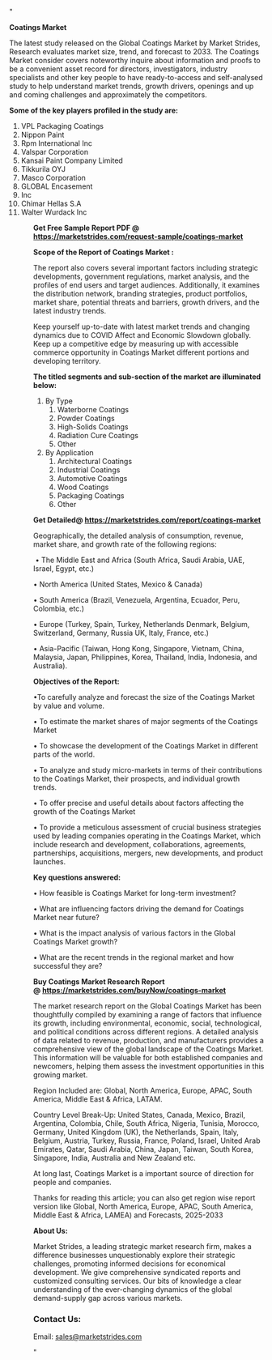 "<p><strong>Coatings Market</strong></p>
<p>The latest study released on the Global Coatings Market by Market Strides, Research evaluates market size, trend, and forecast to 2033. The Coatings Market consider covers noteworthy inquire about information and proofs to be a convenient asset record for directors, investigators, industry specialists and other key people to have ready-to-access and self-analysed study to help understand market trends, growth drivers, openings and up and coming challenges and approximately the competitors.</p>
<p><strong> Some of the key players profiled in the study are: </strong></p>
<p><ol><li>
VPL Packaging Coatings</li><li>Nippon Paint</li><li>Rpm International Inc</li><li>Valspar Corporation</li><li>Kansai Paint Company Limited</li><li>Tikkurila OYJ</li><li>Masco Corporation</li><li>GLOBAL Encasement</li><li>Inc</li><li>Chimar Hellas S.A</li><li>Walter Wurdack Inc


</li><ol></p>
<p><strong>Get Free Sample Report PDF @ <a href=https://marketstrides.com/request-sample/coatings-market>https://marketstrides.com/request-sample/coatings-market</a></strong></p>
<p><strong> Scope of the Report of Coatings Market : </strong></p>
<p>The report also covers several important factors including strategic developments, government regulations, market analysis, and the profiles of end users and target audiences. Additionally, it examines the distribution network, branding strategies, product portfolios, market share, potential threats and barriers, growth drivers, and the latest industry trends.</p>
<p>Keep yourself up-to-date with latest market trends and changing dynamics due to COVID Affect and Economic Slowdown globally. Keep up a competitive edge by measuring up with accessible commerce opportunity in Coatings Market different portions and developing territory.</p>
<p><strong> The titled segments and sub-section of the market are illuminated below: </strong></p>
<p><ol><li>By Type<ol><li>Waterborne Coatings</li><li>Powder Coatings</li><li>High-Solids Coatings</li><li>Radiation Cure Coatings</li><li>Other</li></ol></li><li>By Application<ol><li>Architectural Coatings</li><li>Industrial Coatings</li><li>Automotive Coatings</li><li>Wood Coatings</li><li>Packaging Coatings</li><li>Other</li></ol></li></ol></p>
<p><strong>Get Detailed@ <a href=https://marketstrides.com/report/coatings-market>https://marketstrides.com/report/coatings-market</a></strong></p>
<p>Geographically, the detailed analysis of consumption, revenue, market share, and growth rate of the following regions:</p>
<p>&nbsp;&bull; The Middle East and Africa (South Africa, Saudi Arabia, UAE, Israel, Egypt, etc.)</p>
<p>&bull; North America (United States, Mexico &amp; Canada)</p>
<p>&bull; South America (Brazil, Venezuela, Argentina, Ecuador, Peru, Colombia, etc.)</p>
<p>&bull; Europe (Turkey, Spain, Turkey, Netherlands Denmark, Belgium, Switzerland, Germany, Russia UK, Italy, France, etc.)</p>
<p>&bull; Asia-Pacific (Taiwan, Hong Kong, Singapore, Vietnam, China, Malaysia, Japan, Philippines, Korea, Thailand, India, Indonesia, and Australia).</p>
<p><strong>Objectives of the Report: </strong></p>
<p>&bull;To carefully analyze and forecast the size of the Coatings Market by value and volume.</p>
<p>&bull; To estimate the market shares of major segments of the Coatings Market</p>
<p>&bull; To showcase the development of the Coatings Market in different parts of the world.</p>
<p>&bull; To analyze and study micro-markets in terms of their contributions to the Coatings Market, their prospects, and individual growth trends.</p>
<p>&bull; To offer precise and useful details about factors affecting the growth of the Coatings Market</p>
<p>&bull; To provide a meticulous assessment of crucial business strategies used by leading companies operating in the Coatings Market, which include research and development, collaborations, agreements, partnerships, acquisitions, mergers, new developments, and product launches.</p>
<p><strong>Key questions answered: </strong></p>
<p>&bull; How feasible is Coatings Market for long-term investment?</p>
<p>&bull; What are influencing factors driving the demand for Coatings Market near future?</p>
<p>&bull; What is the impact analysis of various factors in the Global Coatings Market growth?</p>
<p>&bull; What are the recent trends in the regional market and how successful they are?</p>
<p><strong>Buy Coatings Market Research Report @&nbsp;<a href=https://marketstrides.com/buyNow/coatings-market>https://marketstrides.com/buyNow/coatings-market</a></strong></p>
<p>The market research report on the Global Coatings Market has been thoughtfully compiled by examining a range of factors that influence its growth, including environmental, economic, social, technological, and political conditions across different regions. A detailed analysis of data related to revenue, production, and manufacturers provides a comprehensive view of the global landscape of the Coatings Market. This information will be valuable for both established companies and newcomers, helping them assess the investment opportunities in this growing market.</p>
<p>Region Included are: Global, North America, Europe, APAC, South America, Middle East &amp; Africa, LATAM.</p>
<p>Country Level Break-Up: United States, Canada, Mexico, Brazil, Argentina, Colombia, Chile, South Africa, Nigeria, Tunisia, Morocco, Germany, United Kingdom (UK), the Netherlands, Spain, Italy, Belgium, Austria, Turkey, Russia, France, Poland, Israel, United Arab Emirates, Qatar, Saudi Arabia, China, Japan, Taiwan, South Korea, Singapore, India, Australia and New Zealand etc.</p>
<p>At long last, Coatings Market is a important source of direction for people and companies.</p>
<p>Thanks for reading this article; you can also get region wise report version like Global, North America, Europe, APAC, South America, Middle East &amp; Africa, LAMEA) and Forecasts, 2025-2033</p>
<p><strong>About Us: </strong></p>
<p>Market Strides, a leading strategic market research firm, makes a difference businesses unquestionably explore their strategic challenges, promoting informed decisions for economical development. We give comprehensive syndicated reports and customized consulting services. Our bits of knowledge a clear understanding of the ever-changing dynamics of the global demand-supply gap across various markets.</p>
<h3>Contact Us:</h3>
<p>Email: <a href=mailto:sales@marketstrides.com>sales@marketstrides.com</a></p>"
